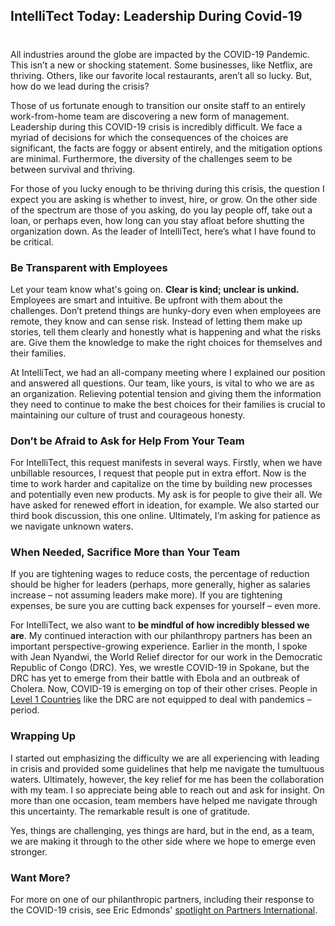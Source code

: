

## IntelliTect Today: Leadership During Covid-19
#
All industries around the globe are impacted by the COVID-19 Pandemic. This isn’t a new or shocking statement. Some businesses, like Netflix, are thriving. Others, like our favorite local restaurants, aren’t all so lucky. But, how do we lead during the crisis?

Those of us fortunate enough to transition our onsite staff to an entirely work-from-home team are discovering a new form of management. Leadership during this COVID-19 crisis is incredibly difficult. We face a myriad of decisions for which the consequences of the choices are significant, the facts are foggy or absent entirely, and the mitigation options are minimal. Furthermore, the diversity of the challenges seem to be between survival and thriving.

For those of you lucky enough to be thriving during this crisis, the question I expect you are asking is whether to invest, hire, or grow. On the other side of the spectrum are those of you asking, do you lay people off, take out a loan, or perhaps even, how long can you stay afloat before shutting the organization down. As the leader of IntelliTect, here’s what I have found to be critical.

### Be Transparent with Employees

Let your team know what's going on. **Clear is kind; unclear is unkind.** Employees are smart and intuitive. Be upfront with them about the challenges. Don’t pretend things are hunky-dory even when employees are remote, they know and can sense risk. Instead of letting them make up stories, tell them clearly and honestly what is happening and what the risks are. Give them the knowledge to make the right choices for themselves and their families.

At IntelliTect, we had an all-company meeting where I explained our position and answered all questions. Our team, like yours, is vital to who we are as an organization. Relieving potential tension and giving them the information they need to continue to make the best choices for their families is crucial to maintaining our culture of trust and courageous honesty.

### **Don’t be Afraid to Ask for Help From Your Team**

For IntelliTect, this request manifests in several ways. Firstly, when we have unbillable resources, I request that people put in extra effort. Now is the time to work harder and capitalize on the time by building new processes and potentially even new products. My ask is for people to give their all. We have asked for renewed effort in ideation, for example. We also started our third book discussion, this one online. Ultimately, I’m asking for patience as we navigate unknown waters.

### When Needed, Sacrifice More than Your Team

If you are tightening wages to reduce costs, the percentage of reduction should be higher for leaders (perhaps, more generally, higher as salaries increase – not assuming leaders make more). If you are tightening expenses, be sure you are cutting back expenses for yourself – even more.

For IntelliTect, we also want to **be mindful of how incredibly blessed we are**. My continued interaction with our philanthropy partners has been an important perspective-growing experience. Earlier in the month, I spoke with Jean Nyandwi, the World Relief director for our work in the Democratic Republic of Congo (DRC). Yes, we wrestle COVID-19 in Spokane, but the DRC has yet to emerge from their battle with Ebola and an outbreak of Cholera. Now, COVID-19 is emerging on top of their other crises. People in [Level 1 Countries](https://www.gapminder.org/fw/income-levels/income-level-1/) like the DRC are not equipped to deal with pandemics – period.

### Wrapping Up

I started out emphasizing the difficulty we are all experiencing with leading in crisis and provided some guidelines that help me navigate the tumultuous waters. Ultimately, however, the key relief for me has been the collaboration with my team. I so appreciate being able to reach out and ask for insight. On more than one occasion, team members have helped me navigate through this uncertainty. The remarkable result is one of gratitude.

Yes, things are challenging, yes things are hard, but in the end, as a team, we are making it through to the other side where we hope to emerge even stronger.

### Want More?

For more on one of our philanthropic partners, including their response to the COVID-19 crisis, see Eric Edmonds' [spotlight on Partners International](/philanthropy-spotlight-partners/).
